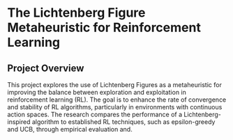 # The Lichtenberg Figure Metaheuristic for Reinforcement Learning

## Project Overview
This project explores the use of Lichtenberg Figures as a metaheuristic for improving the balance between exploration and exploitation in reinforcement learning (RL). The goal is to enhance the rate of convergence and stability of RL algorithms, particularly in environments with continuous action spaces. The research compares the performance of a Lichtenberg-inspired algorithm to established RL techniques, such as epsilon-greedy and UCB, through empirical evaluation and.

